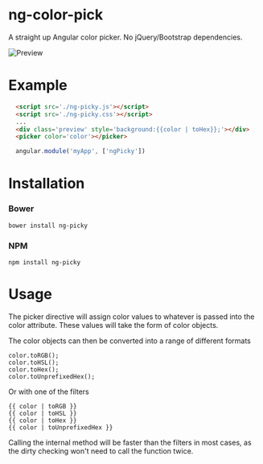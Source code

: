 ng-color-pick
=============

A straight up Angular color picker. No jQuery/Bootstrap dependencies.

![Preview](http://i.imgur.com/UTeRvg3.png)

# Example

```html
  <script src='./ng-picky.js'></script>
  <script src='./ng-picky.css'></script>
  ...
  <div class='preview' style='background:{{color | toHex}};'></div>
  <picker color='color'></picker>
```

```js
  angular.module('myApp', ['ngPicky'])
```

# Installation

### Bower

```
bower install ng-picky
```

### NPM

```
npm install ng-picky
```

# Usage

The picker directive will assign color values to whatever is passed into
the color attribute. These values will take the form of color objects.

The color objects can then be converted into a range of different formats

```
color.toRGB();
color.toHSL();
color.toHex();
color.toUnprefixedHex();
```

Or with one of the filters

```
{{ color | toRGB }}
{{ color | toHSL }}
{{ color | toHex }}
{{ color | toUnprefixedHex }}
```

Calling the internal method will be faster than the filters in most cases,
as the dirty checking won't need to call the function twice.


